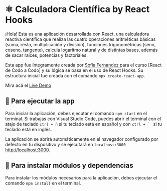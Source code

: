 # :atom_symbol: Calculadora Científica by React Hooks

¡Hola! Esta es una aplicación desarrollada con React, una calculadora reactiva científica que realiza las cuatro operaciones aritméticas básicas (suma, resta, multiplicación y división), funciones trigonométricas (seno, coseno, tangente), calcula logaritmo natural y de distintas bases, además de sacar raíces, potencias y factoriales. 

Esta app fue íntegramente creada por [Sofía Fernandez ](https://www.sofiamfernandez.com) para el curso [React de Codo a Codo] y su lógica se basa en el uso de React Hooks.
Su estructura inicial fue creada con el comando `npx create-react-app`. 

Mira acá el [Live Demo](https://calculadora-cientifica-bysophieferdz.netlify.app)

## :pushpin: Para ejecutar la app

Para iniciar la aplicación, debes ejecutar el comando `npm start` en el terminal. Si trabajas con Visual Studio Code, puedes abrir el terminal con el atajo de teclado `ctrl + ñ` si tu teclado está en español y con ``ctrl + ` `` si tu teclado está en inglés.

La aplicación se abrirá automáticamente en el navegador configurado por defecto en tu dispositivo y se ejecutará en `localhost:3000`  [http://localhost:3000](http://localhost:3000).

## :pushpin: Para instalar módulos y dependencias

Para instalar los módulos necesarios para la aplicación, debes ejecutar el comando `npm install` en el terminal.

